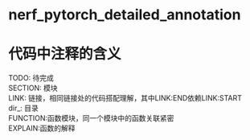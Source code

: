 # nerf_pytorch_detailed_annotation
# 代码中注释的含义  
TODO: 待完成  
SECTION: 模块  
LINK: 链接，相同链接处的代码搭配理解，其中LINK:END依赖LINK:START  
dir_: 目录  
FUNCTION:函数模块，同一个模块中的函数关联紧密  
EXPLAIN:函数的解释  
